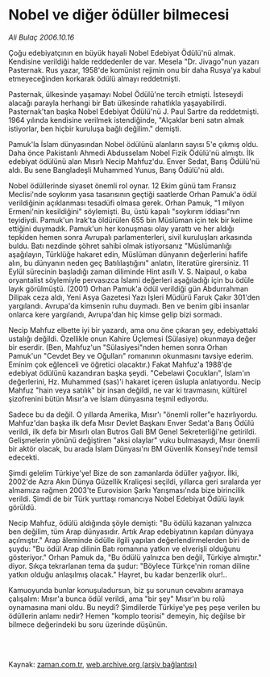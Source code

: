 # Nobel ve diğer ödüller bilmecesi

*Ali Bulaç 2006.10.16*

<td class="columnist-detail">
<p>Çoğu edebiyatçının en büyük hayali Nobel Edebiyat Ödülü'nü almak. Kendisine verildiği halde reddedenler de var. Mesela "Dr. Jivago"nun yazarı Pasternak. Rus yazar, 1958'de komünist rejimin onu bir daha Rusya'ya kabul etmeyeceğinden korkarak ödülü almayı reddetmişti.</p>
<p>
<div id="haberMetinDiv">
<p>Pasternak, ülkesinde yaşamayı Nobel Ödülü'ne tercih etmişti. İsteseydi alacağı parayla herhangi bir Batı ülkesinde rahatlıkla yaşayabilirdi. Pasternak'tan başka Nobel Edebiyat Ödülü'nü J. Paul Sartre da reddetmişti. 1964 yılında kendisine verilmek istendiğinde, "Alçaklar beni satın almak istiyorlar, ben hiçbir kuruluşa bağlı değilim." demişti.
<p>Pamuk'la İslam dünyasından Nobel ödülünü alanların sayısı 5'e çıkmış oldu. Daha önce Pakistanlı Ahmedi Abdusselam Nobel Fizik Ödülü'nü almıştı. İlk edebiyat ödülünü alan Mısırlı Necip Mahfuz'du. Enver Sedat, Barış Ödülü'nü aldı. Bu sene Bangladeşli Muhammed Yunus, Barış Ödülü'nü aldı. 
<p>Nobel ödüllerinde siyaset önemli rol oynar. 12 Ekim günü tam Fransız Meclisi'nde soykırım yasa tasarısının geçtiği saatlerde Orhan Pamuk'a ödül verildiğinin açıklanması tesadüfi olmasa gerek. Orhan Pamuk, "1 milyon Ermeni'nin kesildiğini" söylemişti. Bu, üstü kapalı "soykırım iddiası"nın teyidiydi. Pamuk'un Irak'ta öldürülen 655 bin Müslüman için tek bir kelime ettiğini duymadık. Pamuk'un her konuşması olay yarattı ve her aldığı tepkiden hemen sonra Avrupalı parlamenterleri, sivil kuruluşları arkasında buldu. Batı nezdinde şöhret sahibi olmak istiyorsanız "Müslümanlığı aşağılayın, Türklüğe hakaret edin, Müslüman dünyanın değerlerini hafife alın, bu dünyanın neden geç Batılılaştığını" anlatın, literatüre girersiniz. 11 Eylül sürecinin başladığı zaman diliminde Hint asıllı V. S. Naipaul, o kaba oryantalist söylemiyle pervasızca İslami değerleri aşağıladığı için bu ödüle layık görülmüştü. (2001) Orhan Pamuk'a ödül verildiği gün Abdurrahman Dilipak ceza aldı, Yeni Asya Gazetesi Yazı İşleri Müdürü Faruk Çakır 301'den yargılandı. Avrupa'da kimsenin ruhu duymadı. Ben ve benim gibi insanlar onlarca kere yargılandı, Avrupa'dan hiç kimse gelip bizi sormadı. 
<p>Necip Mahfuz elbette iyi bir yazardı, ama onu öne çıkaran şey, edebiyattaki ustalığı değildi. Özellikle onun Kahire Üçlemesi (Sülasiye) okunmaya değer bir eserdir. (Ben, Mahfuz'un "Sülasiyesi"nden hemen sonra Orhan Pamuk'un "Cevdet Bey ve Oğulları" romanının okunmasını tavsiye ederim. Eminim çok eğlenceli ve öğretici olacaktır.) Fakat Mahfuz'a 1988'de edebiyat ödülünü kazandıran başka şeydi. "Cebelawi Çocukları", İslam'ın değerlerini, Hz. Muhammed (sas)'i hakaret içeren üslupla anlatıyordu. Necip Mahfuz "hain veya satılık" bir insan değildi, ne var ki travmasını, kültürel şizofrenini bütün Mısır'a ve İslam dünyasına teşmil ediyordu. 
<p>Sadece bu da değil. O yıllarda Amerika, Mısır'ı "önemli roller"e hazırlıyordu. Mahfuz'dan başka ilk defa Mısır Devlet Başkanı Enver Sedat'a Barış Ödülü verildi, ilk defa bir Mısırlı olan Butros Gali BM Genel Sekreterliği'ne getirildi. Gelişmelerin yönünü değiştiren "aksi olaylar" vuku bulmasaydı, Mısır önemli bir aktör olacak, bu arada İslam Dünyası'nı BM Güvenlik Konseyi'nde temsil edecekti. 
<p>Şimdi gelelim Türkiye'ye! Bize de son zamanlarda ödüller yağıyor. İlki, 2002'de Azra Akın Dünya Güzellik Kraliçesi seçildi, yıllarca geri sıralarda yer almamıza rağmen 2003'te Eurovision Şarkı Yarışması'nda bize birincilik verildi. Şimdi de bir Türk yurttaşı romancıya Nobel Edebiyat Ödülü layık görüldü. 
<p>Necip Mahfuz, ödülü aldığında şöyle demişti: "Bu ödülü kazanan yalnızca ben değilim, tüm Arap dünyasıdır. Artık Arap edebiyatının kapıları dünyaya açılmıştır." Arap âleminde ödülle ilgili yapılan değerlendirmelerden biri de şuydu: "Bu ödül Arap dilinin Batı romanına yatkın ve elverişli olduğunu gösteriyor." Orhan Pamuk da, "Bu ödülü yalnızca ben değil, Türkiye almıştır." diyor. Sıkça tekrarlanan tema da şudur: "Böylece Türkçe'nin roman diline yatkın olduğu anlaşılmış olacak." Hayret, bu kadar benzerlik olur!.. 
<p>Kamuoyunda bunlar konuşuladursun, biz şu sorunun cevabını aramaya çalışalım: Mısır'a bunca ödül verildi, ama "bir şey" Mısır'ın bu rolü oynamasına mani oldu. Bu neydi? Şimdilerde Türkiye'ye peş peşe verilen bu ödüllerin anlamı nedir? Hemen "komplo teorisi" demeyin, hiç değilse bir bilmece değerindeki bu soru üzerinde düşünün. </p></p></p></p></p></p></p></p></div>
</p>


<p><br>
		 </br></p></td>

Kaynak: [zaman.com.tr](http://zaman.com.tr/yazar.do?yazino=436423), [web.archive.org (arşiv bağlantısı)](http://web.archive.org/web/20120314205641/http://www.zaman.com.tr/yazar.do?yazino=436423)
